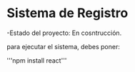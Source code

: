 <h1> Sistema de Registro</h1>

-Estado del proyecto: En cosntrucción.

para ejecutar el sistema, debes poner:

'''npm install react'''
